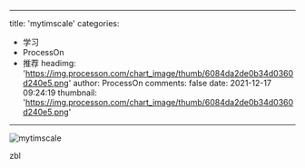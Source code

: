 
---
title: 'mytimscale'
categories: 
 - 学习
 - ProcessOn
 - 推荐
headimg: 'https://img.processon.com/chart_image/thumb/6084da2de0b34d0360d240e5.png'
author: ProcessOn
comments: false
date: 2021-12-17 09:24:19
thumbnail: 'https://img.processon.com/chart_image/thumb/6084da2de0b34d0360d240e5.png'
---

<div>   
<img class="thumb" alt="mytimscale" src="https://img.processon.com/chart_image/thumb/6084da2de0b34d0360d240e5.png" referrerpolicy="no-referrer">
<p>zbl</p>  
</div>
            